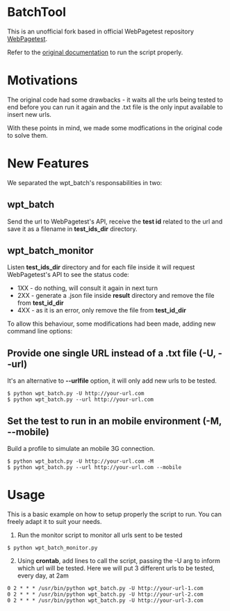 <h1>BatchTool</h1>

This is an unofficial fork based in official WebPagetest repository [WebPagetest](https://github.com/WPO-Foundation/webpagetest).

Refer to the [original documentation](https://sites.google.com/a/webpagetest.org/docs/advanced-features/webpagetest-batch-processing-command-line-tool) to run the script properly.

<h1>Motivations</h1>

The original code had some drawbacks - it waits all the urls being tested to end before you can run it again and the .txt file is the only input available to insert new urls.

With these points in mind, we made some modfications in the original code to solve them.

<h1>New Features</h1>

We separated the wpt_batch's responsabilities in two:

<h2>wpt_batch</h2>

Send the url to WebPagetest's API, receive the **test id** related to the url and save it as a filename in **test_ids_dir** directory.

<h2>wpt_batch_monitor</h2>

Listen **test_ids_dir** directory and for each file inside it will request WebPagetest's API to see the status code:
* 1XX - do nothing, will consult it again in next turn
* 2XX - generate a .json file inside **result** directory and remove the file from **test_id_dir**
* 4XX - as it is an error, only remove the file from **test_id_dir**

To allow this behaviour, some modifications had been made, adding new command line options:

<h2>Provide one single URL instead of a .txt file (-U, --url)</h2>

It's an alternative to **--urlfile** option, it will only add new urls to be tested.

<pre>
<code>$ python wpt_batch.py -U http://your-url.com</code>
<code>$ python wpt_batch.py --url http://your-url.com</code>
</pre>

<h2>Set the test to run in an mobile environment (-M, --mobile)</h2>
Build a profile to simulate an mobile 3G connection.
<pre>
<code>$ python wpt_batch.py -U http://your-url.com -M</code>
<code>$ python wpt_batch.py --url http://your-url.com --mobile</code>
</pre>

<h1>Usage</h1>

This is a basic example on how to setup properly the script to run. You can freely adapt it to suit your needs.

1. Run the monitor script to monitor all urls sent to be tested

<pre>
<code>$ python wpt_batch_monitor.py</code>
</pre>

2. Using **crontab**, add lines to call the script, passing the -U arg to inform which url will be tested. Here we will put 3 different urls to be tested, every day, at 2am

<pre>
<code>0 2 * * * /usr/bin/python wpt_batch.py -U http://your-url-1.com</code>
<code>0 2 * * * /usr/bin/python wpt_batch.py -U http://your-url-2.com</code>
<code>0 2 * * * /usr/bin/python wpt_batch.py -U http://your-url-3.com</code>
</pre>